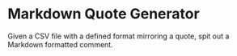 # Markdown Quote Generator

Given a CSV file with a defined format mirroring a quote, spit out a Markdown formatted comment.
